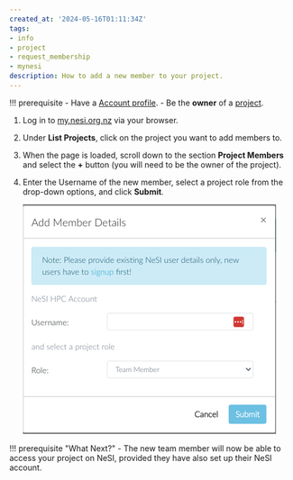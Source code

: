 ```yaml
---
created_at: '2024-05-16T01:11:34Z'
tags:
- info
- project
- request_membership
- mynesi
description: How to add a new member to your project.
---
```


!!! prerequisite
    - Have a [Account profile](./Creating_an_Account_Profile.md).
    - Be the **owner** of a [project](./Applying_for_a_new_project.md).

1. Log in to [my.nesi.org.nz](https://my.nesi.org.nz/) via your browser.
2. Under **List Projects**, click on the project you want to add members to.
3. When the page is loaded, scroll down to the section **Project Members** and select the **+** button (you will need to be the owner of the project).
4. Enter the Username of the new member, select a project role from the drop-down options, and click **Submit**.

   ![Adding_Members.png](../../assets/images/Adding_Members.png)

!!! prerequisite "What Next?"
    - The new team member will now be able to access your project on NeSI, provided they have also set up their NeSI account.
